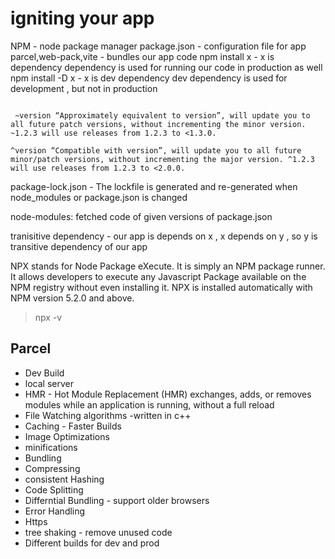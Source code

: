 # igniting your app

 NPM  - node package manager
 package.json - configuration file for app
 parcel,web-pack,vite - bundles our app code
 npm install x - x is dependency
 dependency is used for running our code in production as well
 npm install -D x - x is dev dependency
 dev dependency is used for development , but not in production

````

 ~version “Approximately equivalent to version”, will update you to all future patch versions, without incrementing the minor version. ~1.2.3 will use releases from 1.2.3 to <1.3.0.

^version “Compatible with version”, will update you to all future minor/patch versions, without incrementing the major version. ^1.2.3 will use releases from 1.2.3 to <2.0.0.
````

package-lock.json - The lockfile is generated and re-generated when node_modules or package.json is changed

node-modules: fetched code of given versions of package.json

tranisitive dependency - our app is depends on x , x depends on y , so y is transitive dependency of our app

NPX stands for Node Package eXecute. It is simply an NPM package runner. It allows developers to execute any Javascript Package available on the NPM registry without even installing it. NPX is installed automatically with NPM version 5.2.0 and above.
> npx -v

## Parcel

* Dev Build
* local server
* HMR - Hot Module Replacement (HMR) exchanges, adds, or removes modules while an application is running, without a full reload
* File Watching algorithms -written in c++
* Caching - Faster Builds
* Image Optimizations
* minifications
* Bundling
* Compressing
* consistent Hashing
* Code Splitting
* Differntial Bundling - support older browsers
* Error Handling
* Https
* tree shaking - remove unused code
* Different builds for dev and prod